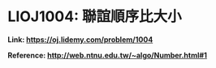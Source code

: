 # LIOJ1004: 聯誼順序比大小
**Link: https://oj.lidemy.com/problem/1004**

**Reference: http://web.ntnu.edu.tw/~algo/Number.html#1**